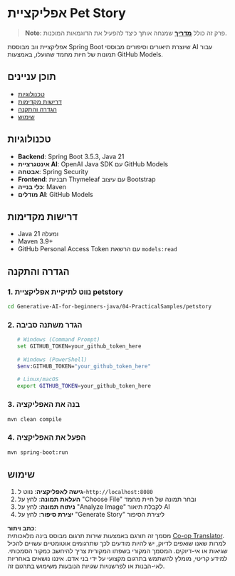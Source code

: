 <!--
CO_OP_TRANSLATOR_METADATA:
{
  "original_hash": "69dffd84127360d3f9446b89de471abe",
  "translation_date": "2025-07-21T20:06:58+00:00",
  "source_file": "04-PracticalSamples/petstory/README.md",
  "language_code": "he"
}
-->
# אפליקציית Pet Story

>**Note**: פרק זה כולל [**מדריך**](./TUTORIAL.md) שמנחה אותך כיצד להפעיל את הדוגמאות המוכנות.

אפליקציית ווב מבוססת Spring Boot שיוצרת תיאורים וסיפורים מבוססי AI עבור תמונות של חיות מחמד שהועלו, באמצעות GitHub Models.

## תוכן עניינים

- [טכנולוגיות](../../../../04-PracticalSamples/petstory)
- [דרישות מקדימות](../../../../04-PracticalSamples/petstory)
- [הגדרה והתקנה](../../../../04-PracticalSamples/petstory)
- [שימוש](../../../../04-PracticalSamples/petstory)

## טכנולוגיות

- **Backend**: Spring Boot 3.5.3, Java 21  
- **אינטגרציית AI**: OpenAI Java SDK עם GitHub Models  
- **אבטחה**: Spring Security  
- **Frontend**: תבניות Thymeleaf עם עיצוב Bootstrap  
- **כלי בנייה**: Maven  
- **מודלים AI**: GitHub Models  

## דרישות מקדימות

- Java 21 ומעלה  
- Maven 3.9+  
- GitHub Personal Access Token עם הרשאת `models:read`  

## הגדרה והתקנה

### 1. נווט לתיקיית אפליקציית petstory  
```bash
cd Generative-AI-for-beginners-java/04-PracticalSamples/petstory
```

### 2. הגדר משתנה סביבה  
```bash
   # Windows (Command Prompt)
   set GITHUB_TOKEN=your_github_token_here
   
   # Windows (PowerShell)
   $env:GITHUB_TOKEN="your_github_token_here"
   
   # Linux/macOS
   export GITHUB_TOKEN=your_github_token_here
   ```

### 3. בנה את האפליקציה  
```bash
mvn clean compile
```

### 4. הפעל את האפליקציה  
```bash
mvn spring-boot:run
```

## שימוש

1. **גישה לאפליקציה**: נווט ל-`http://localhost:8080`  
2. **העלאת תמונה**: לחץ על "Choose File" ובחר תמונה של חיית מחמד  
3. **ניתוח תמונה**: לחץ על "Analyze Image" לקבלת תיאור AI  
4. **יצירת סיפור**: לחץ על "Generate Story" ליצירת הסיפור  

**כתב ויתור**:  
מסמך זה תורגם באמצעות שירות תרגום מבוסס בינה מלאכותית [Co-op Translator](https://github.com/Azure/co-op-translator). למרות שאנו שואפים לדיוק, יש להיות מודעים לכך שתרגומים אוטומטיים עשויים להכיל שגיאות או אי-דיוקים. המסמך המקורי בשפתו המקורית צריך להיחשב כמקור הסמכותי. למידע קריטי, מומלץ להשתמש בתרגום מקצועי על ידי בני אדם. איננו נושאים באחריות לאי-הבנות או לפרשנויות שגויות הנובעות משימוש בתרגום זה.